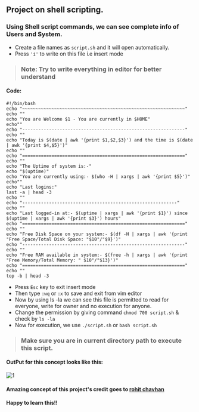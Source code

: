 ## Project on shell scripting.
### Using Shell script commands, we can see complete info of Users and System.
- Create a file names as ```script.sh``` and it will open automatically.
- Press ```'i'``` to write on this file i.e insert mode
> ### Note: Try to write everything in editor for better understand
#### Code:
~~~
#!/bin/bash
echo "~~~~~~~~~~~~~~~~~~~~~~~~~~~~~~~~~~~~~~~~~~~~~~~~~~~~~~~~~~~~~"
echo ""
echo "You are Welcome $1 - You are currently in $HOME"
echo""
echo "-------------------------------------------------------------"
echo ""
echo "Today is $(date | awk '{print $1,$2,$3}') and the time is $(date | awk '{print $4,$5}')"
echo ""
echo "============================================================="
echo ""
echo "The Uptime of system is:-"
echo "$(uptime)"
echo "You are currently using:- $(who -H | xargs | awk '{print $5}')"
echo""
echo "Last logins:"
last -a | head -3
echo ""
echo "----------------------------------------------------------"
echo ""
echo "Last logged-in at:- $(uptime | xargs | awk '{print $1}') since $(uptime | xargs | awk '{print $3}') hours"
echo "============================================================="
echo ""
echo "Free Disk Space on your system:- $(df -H | xargs | awk '{print "Free Space/Total Disk Space: "$10"/"$9}')"
echo "-------------------------------------------------------------"
echo ""
echo "Free RAM available in system:- $(free -h | xargs | awk '{print "Free Memory/Total Memory: " $10"/"$13}')"
echo "============================================================="
echo ""
top -b | head -3
~~~
- Press ```Esc``` key to exit insert mode
- Then type ```:wq``` or ```:x``` to save and exit from vim editor
- Now by using ls -la we can see this file is permitted to read for everyone, write for owner and no execution for anyone.
- Change the permission by giving command ```chmod 700 script.sh``` & check by ```ls -la```
- Now for execution, we use ```./script.sh``` or ```bash script.sh```
> ### Make sure you are in current directory path to execute this script.

#### OutPut for this concept looks like this:
![1](https://user-images.githubusercontent.com/116208380/211182918-798b508f-2112-4b21-886f-e1b217670153.jpg)

#### Amazing concept of this project's credit goes to [rohit chavhan](https://github.com/rohit-chavan-2151)

#### Happy to learn this!!
